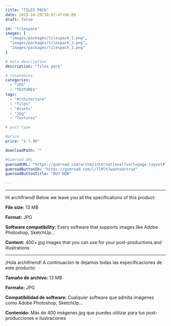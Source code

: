 ```yaml
---
title: "TILES PACK"
date: 2019-10-29T10:07:47+06:00
draft: false

id: "tilespack"
images: [
  "images/packages/tilespack_1.png",
  "images/packages/tilespack_2.png",
  "images/packages/tilespack_3.png"
]

# meta description
description: "Tiles pack"

# taxonomies
categories:
  - "JPG"
  - "TEXTURES"
tags:
  - "Architecture"
  - "Tiles"
  - "Assets"
  - "Jpg"
  - "Textures"

# post type

#price
price: "$ 7.99"

downloadPath: ""

#Gumroad URL
gumroadURL: "https://gumroad.com/archezinternational?sort=page_layout#TlMlh"
gumroadButtonID: "https://gumroad.com/l/TlMlh?wanted=true"
gumroadButtonTitle: "BUY NOW"

---
```


___

Hi archifriend! Below we leave you all the specifications of this product:

**File size:** 13 MB

**Format:** JPG

**Software compatibility:** Every software that supports images like Adobe Photoshop, SketchUp...

**Content:** 400+ jpg images that you can use for your post-productions and illustrations

_____

¡Hola archifriend! A continuación te dejamos todas las especificaciones de este producto:

**Tamaño de archivo:** 13 MB

**Formato:** JPG

**Compatibilidad de software:** Cualquier software que admita imágenes como Adobe Photoshop, SketchUp...

**Contenido:** Más de 400 imágenes jpg que puedes utilizar para tus post-producciones e ilustraciones